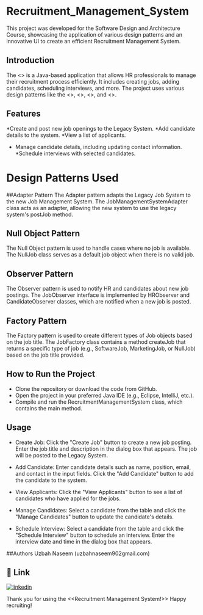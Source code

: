 # Recruitment_Management_System
This project was developed for the Software Design and Architecture Course, showcasing the application of various design patterns and an innovative UI to create an efficient Recruitment Management System.
## Introduction
The <<Recruitment Management System>> is a Java-based application that allows HR professionals to manage their recruitment process efficiently. It includes creating jobs, adding candidates, scheduling interviews, and more. The project uses various design patterns like the <<Adapter pattern>>, <<Null Object pattern>>, <<Observer pattern>>, and <<Factory pattern>>.

## Features
*Create and post new job openings to the Legacy System.
*Add candidate details to the system.
*View a list of applicants.
* Manage candidate details, including updating contact information.
*Schedule interviews with selected candidates.

# Design Patterns Used
##Adapter Pattern
The Adapter pattern adapts the Legacy Job System to the new Job Management System. The JobManagementSystemAdapter class acts as an adapter, allowing the new system to use the legacy system's postJob method.

## Null Object Pattern
The Null Object pattern is used to handle cases where no job is available. The NullJob class serves as a default job object when there is no valid job.

## Observer Pattern
The Observer pattern is used to notify HR and candidates about new job postings. The JobObserver interface is implemented by HRObserver and CandidateObserver classes, which are notified when a new job is posted.

## Factory Pattern
The Factory pattern is used to create different types of Job objects based on the job title. The JobFactory class contains a method createJob that returns a specific type of job (e.g., SoftwareJob, MarketingJob, or NullJob) based on the job title provided.

## How to Run the Project
* Clone the repository or download the code from GitHub.
* Open the project in your preferred Java IDE (e.g., Eclipse, IntelliJ, etc.).
* Compile and run the RecruitmentManagementSystem class, which contains the main method.

## Usage
- Create Job: Click the "Create Job" button to create a new job posting. Enter the job title and description in the dialog box that appears. The job will be posted to the Legacy System.

- Add Candidate: Enter candidate details such as name, position, email, and contact in the input fields. Click the "Add Candidate" button to add the candidate to the system.

- View Applicants: Click the "View Applicants" button to see a list of candidates who have applied for the jobs.

- Manage Candidates: Select a candidate from the table and click the "Manage Candidates" button to update the candidate's details.

- Schedule Interview: Select a candidate from the table and click the "Schedule Interview" button to schedule an interview. Enter the interview date and time in the dialog box that appears.

##Authors
Uzbah Naseem (uzbahnaseem902gmail.com) 

## 🔗 Link
[![linkedin](https://img.shields.io/badge/linkedin-0A66C2?style=for-the-badge&logo=linkedin&logoColor=white)](https://www.linkedin.com/in/uzbah-naseem-44126a247)


Thank you for using the <<Recruitment Management System!>> Happy recruiting!
